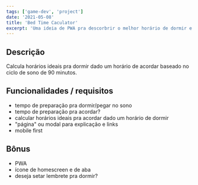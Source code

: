 ```yaml
---
tags: ['game-dev', 'project']
date: '2021-05-08'
title: 'Bed Time Caculator'
excerpt: 'Uma ideia de PWA pra descorbrir o melhor horário de dormir e acordar'
---
```


## Descrição

Calcula horários ideais pra dormir dado um horário de acordar baseado no ciclo
de sono de 90 minutos.

## Funcionalidades / requisitos

- tempo de preparação pra dormir/pegar no sono
- tempo de preparação pra acordar?
- calcular horários ideais pra acordar dado um horário de dormir
- "página" ou modal para explicação e links
- mobile first

## Bônus

- PWA
- ícone de homescreen e de aba
- deseja setar lembrete pra dormir?

